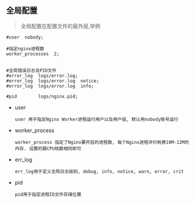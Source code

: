 ## 全局配置

> 全局配置在配置文件的最外层,举例  

    #user  nobody;
    
    #指定nginx进程数
    worker_processes  2;
    
    
    #全局错误日志及PID文件
    #error_log  logs/error.log;
    #error_log  logs/error.log  notice;
    #error_log  logs/error.log  info;
    
    #pid        logs/nginx.pid;  

-   user    

        user 用于指定Nginx Worker进程运行用户以及用户组, 默认用nobody账号运行  
-   worker_process  
        
        worker_process 指定了Nginx要开启的进程数, 每个Nginx进程评价耗费10M-12M的内存. 设置的跟CPU核数相同即可  
-   err_log 

        err_log用于定义全局日志级别, debug, info, notice, warn, error, crit
        
-   pid

        pid用于指定进程ID文件存储位置